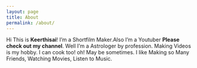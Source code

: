 ```yaml
---
layout: page
title: About
permalink: /about/
---
```


 Hi This is **Keerthisai**! I’m a Shortfilm Maker.Also I’m a Youtuber **Please check out my channel**. Well I’m a Astrologer by profession. Making Videos is my hobby. I can cook too! oh! May be sometimes. I like Making so Many Friends, Watching Movies, Listen to Music.
